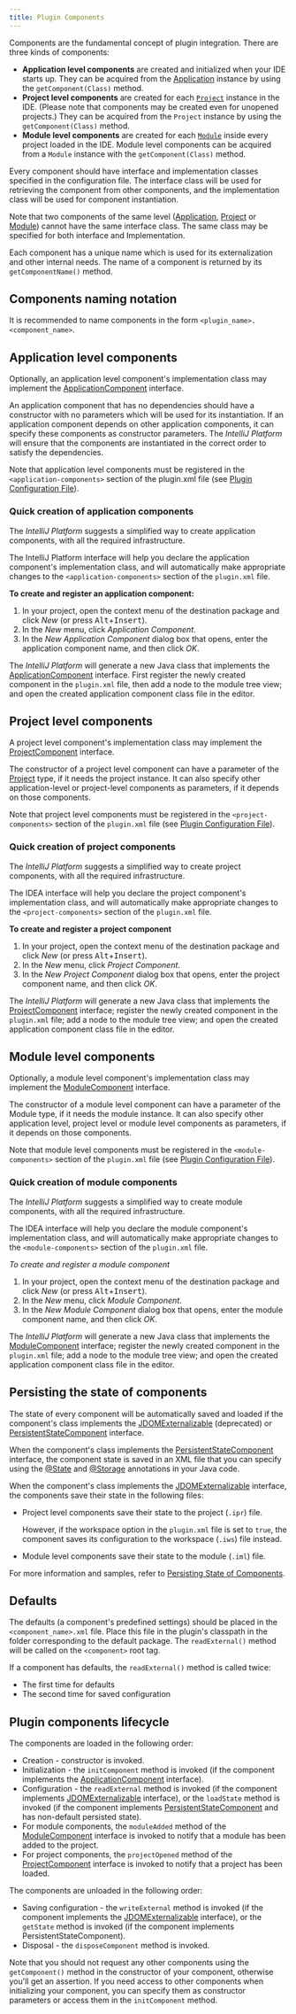 ```yaml
---
title: Plugin Components
---
```


Components are the fundamental concept of plugin integration. There are three kinds of components:

* **Application level components** are created and initialized when your IDE starts up. They can be acquired from the [Application](upsource:///platform/core-api/src/com/intellij/openapi/application/Application.java) instance by using the `getComponent(Class)` method.
* **Project level components** are created for each [`Project`](upsource:///platform/core-api/src/com/intellij/openapi/project/Project.java) instance in the IDE. (Please note that components may be created even for unopened projects.) They can be acquired from the `Project` instance by using the `getComponent(Class)` method.
* **Module level components** are created for each [`Module`](upsource:///platform/core-api/src/com/intellij/openapi/module/Module.java) inside every project loaded in the IDE.
Module level components can be acquired from a `Module` instance with the `getComponent(Class)` method.

Every component should have interface and implementation classes specified in the configuration file. The interface class will be used for retrieving the component from other components, and the implementation class will be used for component instantiation.

Note that two components of the same level ([Application](upsource:///platform/core-api/src/com/intellij/openapi/application/Application.java), [Project](upsource:///platform/core-api/src/com/intellij/openapi/project/Project.java) or [Module](upsource:///platform/core-api/src/com/intellij/openapi/module/Module.java)) cannot have the same interface class. The same class may be specified for both interface and Implementation.

Each component has a unique name which is used for its externalization and other internal needs. The name of a component is returned by its `getComponentName()` method.

## Components naming notation

It is recommended to name components in the form `<plugin_name>.<component_name>`.

## Application level components

Optionally, an application level component's implementation class may implement the [ApplicationComponent](upsource:///platform/core-api/src/com/intellij/openapi/components/ApplicationComponent.java) interface.

An application component that has no dependencies should have a constructor with no parameters which will be used for its instantiation. If an application component depends on other application components, it can specify these components as constructor parameters. The *IntelliJ Platform* will ensure that the components are instantiated in the correct order to satisfy the dependencies.

Note that application level components must be registered in the `<application-components>` section of the plugin.xml file (see [Plugin Configuration File](plugin_configuration_file.md)).

### Quick creation of application components

The *IntelliJ Platform* suggests a simplified way to create application components, with all the required infrastructure.

The IntelliJ Platform interface will help you declare the application component's implementation class, and will automatically make appropriate changes to the `<application-components>` section of the `plugin.xml` file.

**To create and register an application component:**

1. In your project, open the context menu of the destination package and click *New* (or press <kbd>Alt</kbd>+<kbd>Insert</kbd>).
2. In the *New* menu, click *Application Component*.
3. In the *New Application Component* dialog box that opens, enter the application component name, and then click *OK*.

The *IntelliJ Platform* will generate a new Java class that implements the [ApplicationComponent](upsource:///platform/core-api/src/com/intellij/openapi/components/ApplicationComponent.java) interface. First register the newly created component in the `plugin.xml` file, then add a node to the module tree view; and open the created application component class file in the editor.

## Project level components

A project level component's implementation class may implement the [ProjectComponent](upsource:///platform/core-api/src/com/intellij/openapi/components/ProjectComponent.java) interface.

The constructor of a project level component can have a parameter of the [Project](upsource:///platform/core-api/src/com/intellij/openapi/project/Project.java) type, if it needs the project instance.  It can also specify other application-level or project-level components as parameters, if it depends on those components.

Note that project level components must be registered in the `<project-components>` section of the `plugin.xml` file (see [Plugin Configuration File](plugin_configuration_file.md)).

### Quick creation of project components

 <!--TODO Link to demo source code -->
The *IntelliJ Platform* suggests a simplified way to create project components, with all the required infrastructure.

The IDEA interface will help you declare the project component's implementation class, and will automatically make appropriate changes to the `<project-components>` section of the `plugin.xml` file.

**To create and register a project component**

1. In your project, open the context menu of the destination package and click *New* (or press <kbd>Alt</kbd>+<kbd>Insert</kbd>).
2. In the *New* menu, click *Project Component*.
3. In the *New Project Component* dialog box that opens, enter the project component name, and then click *OK*.

The *IntelliJ Platform* will generate a new Java class that implements the [ProjectComponent](upsource:///platform/core-api/src/com/intellij/openapi/components/ProjectComponent.java) interface; register the newly created component in the `plugin.xml` file; add a node to the module tree view; and open the created application component class file in the editor.

## Module level components

Optionally, a module level component's implementation class may implement the [ModuleComponent](upsource:///platform/core-api/src/com/intellij/openapi/module/ModuleComponent.java) interface.

The constructor of a module level component can have a parameter of the Module type, if it needs the module instance. It can also specify other application level, project level or module level components as parameters, if it depends on those components.

Note that module level components must be registered in the `<module-components>` section of the `plugin.xml` file (see [Plugin Configuration File](plugin_configuration_file.md)).

### Quick creation of module components

The *IntelliJ Platform* suggests a simplified way to create module components, with all the required infrastructure.

The IDEA interface will help you declare the module component's implementation class, and will automatically make appropriate changes to the `<module-components>` section of the `plugin.xml` file.

*To create and register a module component*

1. In your project, open the context menu of the destination package and click *New* (or press <kbd>Alt</kbd>+<kbd>Insert</kbd>).
2. In the *New* menu, click *Module Component*.
3. In the *New Module Component* dialog box that opens, enter the module component name, and then click *OK*.

The *IntelliJ Platform* will generate a new Java class that implements the [ModuleComponent](upsource:///platform/core-api/src/com/intellij/openapi/module/ModuleComponent.java) interface; register the newly created component in the `plugin.xml` file; add a node to the module tree view; and open the created application component class file in the editor.

## Persisting the state of components

The state of every component will be automatically saved and loaded if the component's class implements the [JDOMExternalizable](upsource:///platform/util/src/com/intellij/openapi/util/JDOMExternalizable.java) (deprecated) or [PersistentStateComponent](upsource:///platform/core-api/src/com/intellij/openapi/components/PersistentStateComponent.java) interface.

When the component's class implements the [PersistentStateComponent](upsource:///platform/core-api/src/com/intellij/openapi/components/PersistentStateComponent.java) interface, the component state is saved in an XML file that you can specify using the [@State](upsource:///platform/projectModel-api/src/com/intellij/openapi/components/State.java) and [@Storage](upsource:///platform/projectModel-api/src/com/intellij/openapi/components/Storage.java) annotations in your Java code.

When the component's class implements the [JDOMExternalizable](upsource:///platform/util/src/com/intellij/openapi/util/JDOMExternalizable.java) interface, the components save their state in the following files:

* Project level components save their state to the project (`.ipr`) file.
 
  However, if the workspace option in the `plugin.xml` file is set to `true`, the component saves its configuration to the workspace (`.iws`) file instead.

* Module level components save their state to the module (`.iml`) file.

For more information and samples, refer to [Persisting State of Components](/basics/persisting_state_of_components.md).

## Defaults

The defaults (a component's predefined settings) should be placed in the `<component_name>.xml` file. Place this file in the plugin's classpath in the folder corresponding to the default package. The `readExternal()` method will be called on the `<component>` root tag.

If a component has defaults, the `readExternal()` method is called twice:

* The first time for defaults
* The second time for saved configuration

## Plugin components lifecycle

The components are loaded in the following order:

* Creation - constructor is invoked.
* Initialization - the `initComponent` method is invoked (if the component implements the [ApplicationComponent](upsource:///platform/core-api/src/com/intellij/openapi/components/ApplicationComponent.java) interface).
* Configuration - the `readExternal` method is invoked (if the component implements [JDOMExternalizable](upsource:///platform/util/src/com/intellij/openapi/util/JDOMExternalizable.java) interface), or the `loadState` method is invoked (if the component implements [PersistentStateComponent](upsource:///platform/core-api/src/com/intellij/openapi/components/PersistentStateComponent.java) and has non-default persisted state).
* For module components, the `moduleAdded` method of the [ModuleComponent](upsource:///platform/core-api/src/com/intellij/openapi/module/ModuleComponent.java) interface is invoked to notify that a module has been added to the project.
* For project components, the `projectOpened` method of the [ProjectComponent](upsource:///platform/core-api/src/com/intellij/openapi/components/ProjectComponent.java) interface is invoked to notify that a project has been loaded.

The components are unloaded in the following order:

* Saving configuration - the `writeExternal` method is invoked (if the component implements the [JDOMExternalizable](upsource:///platform/util/src/com/intellij/openapi/util/JDOMExternalizable.java) interface), or the `getState` method is invoked (if the component implements PersistentStateComponent).
* Disposal - the `disposeComponent` method is invoked.

Note that you should not request any other components using the `getComponent()` method in the constructor of your component, otherwise you'll get an assertion. If you need access to other components when initializing your component, you can specify them as constructor parameters or access them in the `initComponent` method.
